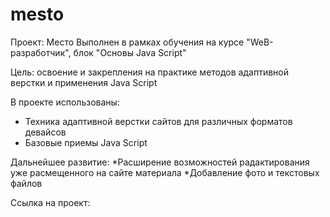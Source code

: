 # mesto
Проект: Место
Выполнен в рамках обучения на курсе "WeB-разработчик", блок "Основы Java Script"

Цель: освоение и закрепления на практике методов адаптивной верстки и применения Java Script

В проекте использованы:
* Техника адаптивной верстки сайтов для различных форматов девайсов
* Базовые приемы Java Script

Дальнейшее развитие:
*Расширение возможностей радактирования уже расмещенного на сайте материала
*Добавление фото и текстовых файлов

Ссылка на проект: 

